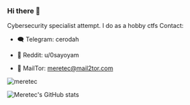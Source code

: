### Hi there 👋

Cybersecurity specialist attempt. I do as a hobby ctfs
Contact: 
* :left_speech_bubble: Telegram: cerodah
  
* :bust_in_silhouette: Reddit: u/0sayoyam

* :envelope_with_arrow: MailTor: meretec@mail2tor.com

![meretec](https://user-images.githubusercontent.com/82907557/129582116-9fe63723-0be7-4277-b0b0-10fa018eed2e.png)

![Meretec's GitHub stats](https://github-readme-stats.vercel.app/api?username=cerodah&show_icons=true&theme=radical)




  
  

